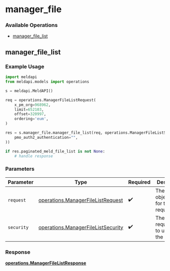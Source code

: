 # manager_file

### Available Operations

* [manager_file_list](#manager_file_list)

## manager_file_list

### Example Usage

```python
import meldapi
from meldapi.models import operations

s = meldapi.MeldAPI()

req = operations.ManagerFileListRequest(
    x_pm_org=968962,
    limit=652103,
    offset=320997,
    ordering='eum',
)

res = s.manager_file.manager_file_list(req, operations.ManagerFileListSecurity(
    pmo_auth2_authentication="",
))

if res.paginated_meld_file_list is not None:
    # handle response
```

### Parameters

| Parameter                                                                                | Type                                                                                     | Required                                                                                 | Description                                                                              |
| ---------------------------------------------------------------------------------------- | ---------------------------------------------------------------------------------------- | ---------------------------------------------------------------------------------------- | ---------------------------------------------------------------------------------------- |
| `request`                                                                                | [operations.ManagerFileListRequest](../../models/operations/managerfilelistrequest.md)   | :heavy_check_mark:                                                                       | The request object to use for the request.                                               |
| `security`                                                                               | [operations.ManagerFileListSecurity](../../models/operations/managerfilelistsecurity.md) | :heavy_check_mark:                                                                       | The security requirements to use for the request.                                        |


### Response

**[operations.ManagerFileListResponse](../../models/operations/managerfilelistresponse.md)**

